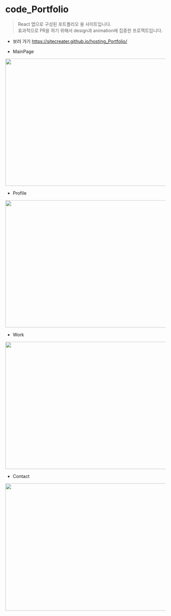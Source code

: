 # code_Portfolio

> React 앱으로 구성된 포트폴리오 용 사이트입니다.
> <br>효과적으로 PR을 하기 위해서 design과 animation에 집중한 프로젝트입니다.</br>

- 보러 가기
  https://sitecreater.github.io/hosting_Portfolio/

- MainPage
<p align="center"><img src="https://user-images.githubusercontent.com/85089341/222620603-3383ee63-f1ac-454b-8581-b29ff3a9c40f.png" width="800" height="400"></p>

- Profile
<p align="center"><img src="https://user-images.githubusercontent.com/85089341/222621075-dbfda6e2-5b2f-40de-b580-1baad0b596d1.png" width="800" height="400"></p>

- Work
<p align="center"><img src="https://user-images.githubusercontent.com/85089341/222621107-da2061de-a324-4ccf-9d0b-7fd851fa231c.png" width="800" height="400"></p>

- Contact
<p align="center"><img src="https://user-images.githubusercontent.com/85089341/222621155-da9d54cf-3404-4fa3-9d9c-288cbdac3147.png" width="800" height="400"></p>
